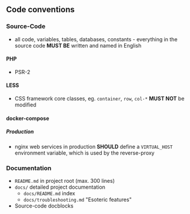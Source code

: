 ## Code conventions

### Source-Code

- all code, variables, tables, databases, constants - everything in the source code **MUST BE** written and named in English

#### PHP

- PSR-2

#### LESS

- CSS framework core classes, eg. `container`, `row`, `col-*` **MUST NOT** be modified

#### docker-compose

##### Production

- nginx web services in production **SHOULD** define a `VIRTUAL_HOST` environment variable, which is used by the reverse-proxy


### Documentation

- `README.md` in project root (max. 300 lines)
- `docs/` detailed project documentation
  - `docs/README.md` index
  - `docs/troubleshooting.md` "Esoteric features"
- Source-code docblocks
